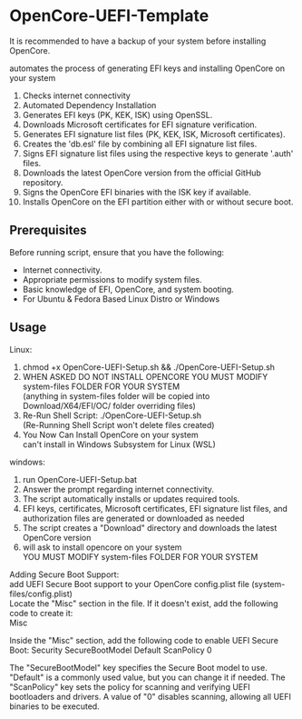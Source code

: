 # OpenCore-UEFI-Template  
It is recommended to have a backup of your system before installing OpenCore.  

automates the process of generating EFI keys and installing OpenCore on your system  

1. Checks internet connectivity
2. Automated Dependency Installation
3. Generates EFI keys (PK, KEK, ISK) using OpenSSL.
4. Downloads Microsoft certificates for EFI signature verification.
5. Generates EFI signature list files (PK, KEK, ISK, Microsoft certificates).
6. Creates the 'db.esl' file by combining all EFI signature list files.
7. Signs EFI signature list files using the respective keys to generate '.auth' files.
8. Downloads the latest OpenCore version from the official GitHub repository.
9. Signs the OpenCore EFI binaries with the ISK key if available.
10. Installs OpenCore on the EFI partition either with or without secure boot.  

## Prerequisites
Before running script, ensure that you have the following:
- Internet connectivity.
- Appropriate permissions to modify system files.
- Basic knowledge of EFI, OpenCore, and system booting.
- For Ubuntu & Fedora Based Linux Distro or Windows

## Usage
Linux:
1. chmod +x OpenCore-UEFI-Setup.sh && ./OpenCore-UEFI-Setup.sh
2. WHEN ASKED DO NOT INSTALL OPENCORE YOU MUST MODIFY system-files FOLDER FOR YOUR SYSTEM  
(anything in system-files folder will be copied into Download/X64/EFI/OC/ folder overriding files)  
3. Re-Run Shell Script: ./OpenCore-UEFI-Setup.sh  
(Re-Running Shell Script won't delete files created)  
4. You Now Can Install OpenCore on your system  
can't install in  Windows Subsystem for Linux (WSL)  

windows:
1. run OpenCore-UEFI-Setup.bat
2. Answer the prompt regarding internet connectivity.
3. The script automatically installs or updates required tools.
4. EFI keys, certificates, Microsoft certificates, EFI signature list files, and authorization files are generated or downloaded as needed
5. The script creates a "Download" directory and downloads the latest OpenCore version
6. will ask to install opencore on your system  
YOU MUST MODIFY system-files FOLDER FOR YOUR SYSTEM  

Adding Secure Boot Support:  
add UEFI Secure Boot support to your OpenCore config.plist file (system-files/config.plist)  
Locate the "Misc" section in the file. If it doesn't exist, add the following code to create it:  
<key>Misc</key>
<dict>
</dict>

Inside the "Misc" section, add the following code to enable UEFI Secure Boot:
<key>Security</key>
<dict>
    <key>SecureBootModel</key>
    <string>Default</string>
    <key>ScanPolicy</key>
    <integer>0</integer>
</dict>

The "SecureBootModel" key specifies the Secure Boot model to use. "Default" is a commonly used value, but you can change it if needed. The "ScanPolicy" key sets the policy for scanning and verifying UEFI bootloaders and drivers. A value of "0" disables scanning, allowing all UEFI binaries to be executed.
